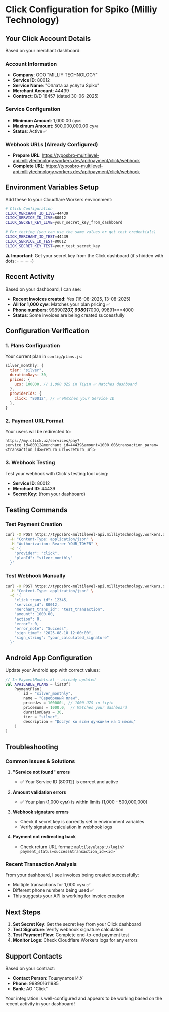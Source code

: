 # Click Configuration for Spiko (Milliy Technology)

## Your Click Account Details

Based on your merchant dashboard:

### Account Information
- **Company**: ООО "MILLIY TECHNOLOGY"
- **Service ID**: 80012
- **Service Name**: "Оплата за услуги Spiko"
- **Merchant Account**: 44439
- **Contract**: B/D 18457 (dated 30-06-2025)

### Service Configuration
- **Minimum Amount**: 1,000.00 сум
- **Maximum Amount**: 500,000,000.00 сум
- **Status**: Active ✅

### Webhook URLs (Already Configured)
- **Prepare URL**: https://typosbro-multilevel-api.milliytechnology.workers.dev/api/payment/click/webhook
- **Complete URL**: https://typosbro-multilevel-api.milliytechnology.workers.dev/api/payment/click/webhook

## Environment Variables Setup

Add these to your Cloudflare Workers environment:

```bash
# Click Configuration
CLICK_MERCHANT_ID_LIVE=44439
CLICK_SERVICE_ID_LIVE=80012
CLICK_SECRET_KEY_LIVE=your_secret_key_from_dashboard

# For testing (you can use the same values or get test credentials)
CLICK_MERCHANT_ID_TEST=44439
CLICK_SERVICE_ID_TEST=80012
CLICK_SECRET_KEY_TEST=your_test_secret_key
```

⚠️ **Important**: Get your secret key from the Click dashboard (it's hidden with dots: ············)

## Recent Activity

Based on your dashboard, I can see:
- **Recent invoices created**: Yes (16-08-2025, 13-08-2025)
- **All for 1,000 сум**: Matches your plan pricing ✅
- **Phone numbers**: 99890***1207, 99891***7000, 99891***4000
- **Status**: Some invoices are being created successfully

## Configuration Verification

### 1. Plans Configuration
Your current plan in `config/plans.js`:
```javascript
silver_monthly: {
  tier: "silver",
  durationDays: 30,
  prices: {
    uzs: 100000, // 1,000 UZS in Tiyin ✅ Matches dashboard
  },
  providerIds: {
    click: "80012", // ✅ Matches your Service ID
  },
}
```

### 2. Payment URL Format
Your users will be redirected to:
```
https://my.click.uz/services/pay?service_id=80012&merchant_id=44439&amount=1000.00&transaction_param=<transaction_id>&return_url=<return_url>
```

### 3. Webhook Testing
Test your webhook with Click's testing tool using:
- **Service ID**: 80012
- **Merchant ID**: 44439
- **Secret Key**: (from your dashboard)

## Testing Commands

### Test Payment Creation
```bash
curl -X POST https://typosbro-multilevel-api.milliytechnology.workers.dev/api/payment/create \
  -H "Content-Type: application/json" \
  -H "Authorization: Bearer YOUR_TOKEN" \
  -d '{
    "provider": "click",
    "planId": "silver_monthly"
  }'
```

### Test Webhook Manually
```bash
curl -X POST https://typosbro-multilevel-api.milliytechnology.workers.dev/api/payment/click/webhook \
  -H "Content-Type: application/json" \
  -d '{
    "click_trans_id": 12345,
    "service_id": 80012,
    "merchant_trans_id": "test_transaction",
    "amount": 1000.00,
    "action": 0,
    "error": 0,
    "error_note": "Success",
    "sign_time": "2025-08-18 12:00:00",
    "sign_string": "your_calculated_signature"
  }'
```

## Android App Configuration

Update your Android app with correct values:

```kotlin
// In PaymentModels.kt - already updated
val AVAILABLE_PLANS = listOf(
    PaymentPlan(
        id = "silver_monthly",
        name = "Серебряный план",
        priceUzs = 100000L, // 1000 UZS in tiyin
        priceSums = 1000.0,  // Matches your dashboard
        durationDays = 30,
        tier = "silver",
        description = "Доступ ко всем функциям на 1 месяц"
    )
)
```

## Troubleshooting

### Common Issues & Solutions

1. **"Service not found" errors**
   - ✅ Your Service ID (80012) is correct and active

2. **Amount validation errors**
   - ✅ Your plan (1,000 сум) is within limits (1,000 - 500,000,000)

3. **Webhook signature errors**
   - Check if secret key is correctly set in environment variables
   - Verify signature calculation in webhook logs

4. **Payment not redirecting back**
   - Check return URL format: `multilevelapp://login?payment_status=success&transaction_id=<id>`

### Recent Transaction Analysis
From your dashboard, I see invoices being created successfully:
- Multiple transactions for 1,000 сум ✅
- Different phone numbers being used ✅
- This suggests your API is working for invoice creation

## Next Steps

1. **Set Secret Key**: Get the secret key from your Click dashboard
2. **Test Signature**: Verify webhook signature calculation
3. **Test Payment Flow**: Complete end-to-end payment test
4. **Monitor Logs**: Check Cloudflare Workers logs for any errors

## Support Contacts

Based on your contract:
- **Contact Person**: Тошпулатов И.У
- **Phone**: 998901611985
- **Bank**: АО "Click"

Your integration is well-configured and appears to be working based on the recent activity in your dashboard!
